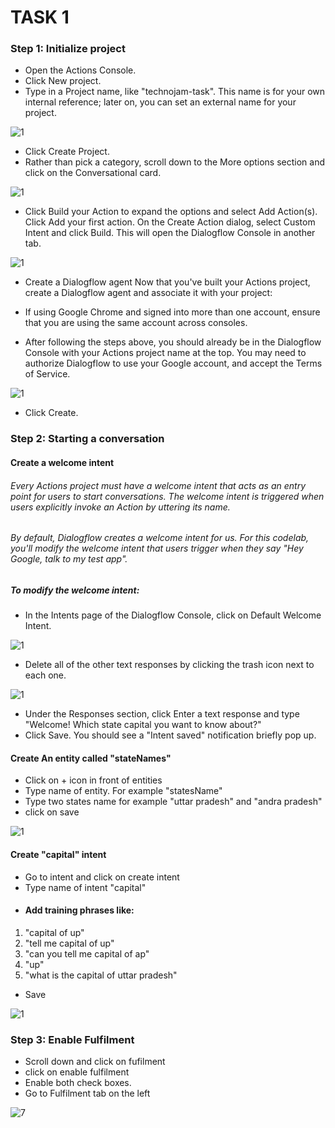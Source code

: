 # TASK 1
### Step 1: Initialize project

- Open the Actions Console.
- Click New project.
- Type in a Project name, like "technojam-task". This name is for your own internal reference; later on, you can set an external name for your project.

![1](IMG/1.png)


- Click Create Project.
- Rather than pick a category, scroll down to the More options section and click on the Conversational card.

![1](IMG/2.png)

- Click Build your Action to expand the options and select Add Action(s).
Click Add your first action.
On the Create Action dialog, select Custom Intent and click Build. This will open the Dialogflow Console in another tab.

![1](IMG/3.png)


- Create a Dialogflow agent
Now that you've built your Actions project, create a Dialogflow agent and associate it with your project:

- If using Google Chrome and signed into more than one account, ensure that you are using the same account across consoles.

- After following the steps above, you should already be in the Dialogflow Console with your Actions project name at the top. You may need to authorize Dialogflow to use your Google account, and accept the Terms of Service.

![1](IMG/4.png)
- Click Create.

### Step 2: Starting a conversation
#### Create a welcome intent
###### Every Actions project must have a welcome intent that acts as an entry point for users to start conversations. The welcome intent is triggered when users explicitly invoke an Action by uttering its name.

###### By default, Dialogflow creates a welcome intent for us. For this codelab, you'll modify the welcome intent that users trigger when they say "Hey Google, talk to my test app".

##### To modify the welcome intent:

- In the Intents page of the Dialogflow Console, click on Default Welcome Intent.

![1](IMG/5.png)

- Delete all of the other text responses by clicking the trash icon next to each one.

![1](IMG/6.png)

- Under the Responses section, click Enter a text response and type "Welcome! Which state capital you want to know about?"
- Click Save. You should see a "Intent saved" notification briefly pop up.

#### Create An entity called "stateNames"
- Click on + icon in front of entities
- Type name of entity. For example "statesName"
- Type two states name for example "uttar pradesh" and "andra pradesh"
- click on save

![1](IMG/entity.gif)

#### Create "capital" intent
- Go to intent and click on create intent
- Type name of intent "capital"
- #### Add training phrases like:
1. "capital of up"
2. "tell me capital of up"
3. "can you tell me capital of ap"
4. "up"
5. "what is the capital of uttar pradesh"
- Save

![1](IMG/capitalIntent.gif)

### Step 3: Enable Fulfilment
- Scroll down and click on fufilment
- click on enable fulfilment
- Enable both check boxes.
- Go to Fulfilment tab on the left

![7](IMG/7.png)
